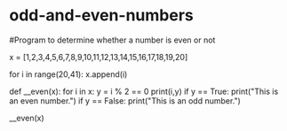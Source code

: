 # odd-and-even-numbers
#Program to determine whether a number is even or not

x = [1,2,3,4,5,6,7,8,9,10,11,12,13,14,15,16,17,18,19,20]

for i in range(20,41):
    x.append(i)

def __even(x):
    for i in x:
        y = i % 2 == 0
        print(i,y)
        if y == True:
            print("This is an even number.")
        if y == False:
            print("This is an odd number.")
        
__even(x)
